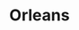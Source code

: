 ---
title: Orleans
date: 
draft: false

# descripcion
description : Maripositas chicas con nácar

materials: Plata 925

color: Plateado

dimensions: 0,6cm

code: 01-04-0148

type: "Aros"

categories: []

price: $3.350,00

price_eftvo: $2.850,00

# Images
# first image will be shown in the product page
images:
  # - image: "images/path_to_image"
  # La ubicacion de las imagenes es imagenes/Aros/Aros.Piedras/01-04-0148-orleans
  - image: "./images/aros/piedras/01-04-0148-maripositas-chicas-con-nacar_a.jpeg"
  - image: "./images/aros/piedras/01-04-0148-maripositas-chicas-con-nacar_b.jpeg"
---
